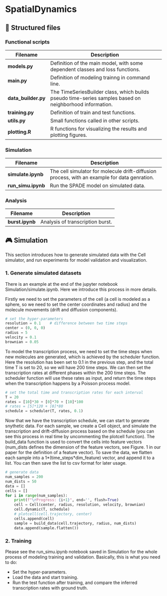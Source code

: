 # SpatialDynamics

## 📝 Structured files

### Functional scripts

| **Filename**          | **Description**                                                                 |
|-----------------------|---------------------------------------------------------------------------------|
| **models.py**         | Definition of the main model, with some dependent classes and loss functions.    |
| **main.py**           | Definition of modeling trainng in command line. |
| **data_builder.py**   | The TimeSeriesBuilder class, which builds pseudo time-series samples based on neighborhood information. |
| **training.py**       | Definition of train and test functions. |
| **utils.py**          | Small functions called in other scripts.|
| **plotting.R**        | R functions for visualizing the results and plotting figures.  |

### Simulation

| **Filename**          | **Description**                                                                 |
|-----------------------|---------------------------------------------------------------------------------|
| **simulate.ipynb**    | The cell simulator for molecule drift-diffusion process, with an example for data genration. |
| **run_simu.ipynb**    | Run the SPADE model on simulated data.  |

### Analysis

| **Filename**          | **Description**                                                                 |
|-----------------------|---------------------------------------------------------------------------------|
| **burst.ipynb**       | Analysis of transcription burst.                                                |


## 🎮 Simulation

This section introduces how to generate simulated data with the Cell simulator, and run experiments for model validation and visualization.

### 1. Generate simulated datasets

There is an example at the end of the jupyter notebook Simulation/simulate.ipynb. Here we introduce this process in more details.

Firstly we need to set the parameters of the cell (a cell is modeled as a sphere, so we need to set the center coordinates and radius) and the molecule movements (drift and diffusion components).

```python
# set the hyper-parameters
resolution = 0.1    # difference between two time steps
center = (0, 0, 0)
radius = 5
velocity = 0.1
brownian = 0.05
```

To model the transcription process, we need to set the time steps when new molecules are generated, which is achieved by the scheduler function. Here the resolution has been set to 0.1 in the previous step, and the total time T is set to 20, so we will have 200 time steps. We can then set the transcription rates at different phases within the 200 time steps. The scheduler function will use these rates as input, and return the time steps when the transcription happens by a Poisson process model.
```python
# set the total time and transcription rates for each interval
T = 20
rates = [10]*30 + [0]*70 + [10]*100 
# rates = [5]*120 + [0]*80
schedule = scheduler(T, rates, 0.1)
```

Now that we have the transcription schedule, we can start to generate snythetic data. For each sample, we create a Cell object, and simulate the transcription and drift-diffusion process based on the schedule (you can see this process in real time by uncommenting the plotcell function). The build_data function is used to convert the cells into feature vectors (num_dists defines the dimension of the feature vectors, see Figure. 1 in our paper for the definition of a feature vector). To save the data, we flatten each sample into a 1*(time_steps*dim_feature) vector, and append it to a list. You can then save the list to csv format for later usage.
```python
# generate data
num_samples = 200
num_dists = 50
data = []
cells = []
for i in range(num_samples):
    print(f"\rProgress: {i+1}", end='', flush=True)
    cell = Cell(center, radius, resolution, velocity, brownian)
    cell.dynamic(T, schedule)
    # plotcell(cell.trajectory, center)
    cells.append(cell)
    sample = build_data(cell.trajectory, radius, num_dists)
    data.append(sample.flatten())
```

### 2. Training
Please see the run_simu.ipynb notebook saved in Simulation for the whole process of modeling training and validation. Basically, this is what you need to do:
- Set the hyper-parameters.
- Load the data and start training.
- Run the test function after training, and compare the inferred transcription rates with ground truth.
